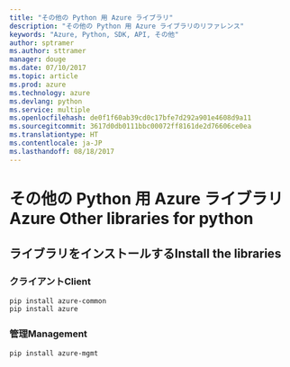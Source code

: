 ```yaml
---
title: "その他の Python 用 Azure ライブラリ"
description: "その他の Python 用 Azure ライブラリのリファレンス"
keywords: "Azure, Python, SDK, API, その他"
author: sptramer
ms.author: sttramer
manager: douge
ms.date: 07/10/2017
ms.topic: article
ms.prod: azure
ms.technology: azure
ms.devlang: python
ms.service: multiple
ms.openlocfilehash: de0f1f60ab39cd0c17bfe7d292a901e4608d9a11
ms.sourcegitcommit: 3617d0db0111bbc00072ff8161de2d76606ce0ea
ms.translationtype: HT
ms.contentlocale: ja-JP
ms.lasthandoff: 08/18/2017
---
```

# <a name="azure-other-libraries-for-python"></a><span data-ttu-id="ae431-104">その他の Python 用 Azure ライブラリ</span><span class="sxs-lookup"><span data-stu-id="ae431-104">Azure Other libraries for python</span></span>

## <a name="install-the-libraries"></a><span data-ttu-id="ae431-105">ライブラリをインストールする</span><span class="sxs-lookup"><span data-stu-id="ae431-105">Install the libraries</span></span>
### <a name="client"></a><span data-ttu-id="ae431-106">クライアント</span><span class="sxs-lookup"><span data-stu-id="ae431-106">Client</span></span>

```bash
pip install azure-common
pip install azure
```

### <a name="management"></a><span data-ttu-id="ae431-107">管理</span><span class="sxs-lookup"><span data-stu-id="ae431-107">Management</span></span>

```bash
pip install azure-mgmt
```
